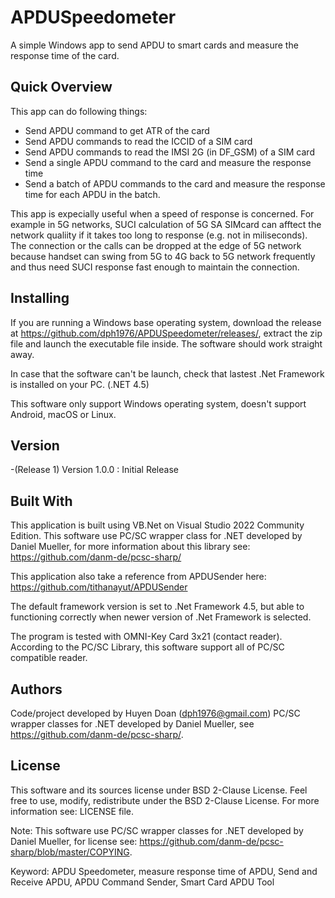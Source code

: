 # APDUSpeedometer
A simple Windows app to send APDU to smart cards and measure the response time of the card.

## Quick Overview
This app can do following things:
- Send APDU command to get ATR of the card
- Send APDU commands to read the ICCID of a SIM card
- Send APDU commands to read the IMSI 2G (in DF_GSM) of a SIM card
- Send a single APDU command to the card and measure the response time
- Send a batch of APDU commands to the card and measure the response time for each APDU in the batch.

This app is expecially useful when a speed of response is concerned. For example in 5G networks, SUCI calculation of 5G SA SIMcard can afftect the network qualiity if it takes too long to response (e.g. not in miliseconds). The connection or the calls can be dropped at the edge of 5G network because handset can swing from 5G to 4G back to 5G network frequently and thus need SUCI response fast enough to maintain the connection.

## Installing
If you are running a Windows base operating system, download the release at https://github.com/dph1976/APDUSpeedometer/releases/, extract the zip file and launch the executable file inside. The software should work straight away.

In case that the software can't be launch, check that lastest .Net Framework is installed on your PC. (.NET 4.5)

This software only support Windows operating system, doesn't support Android, macOS or Linux.

## Version
-(Release 1) Version 1.0.0 : Initial Release  

## Built With
This application is built using VB.Net on Visual Studio 2022 Community Edition. This software use PC/SC wrapper class for .NET developed by Daniel Mueller, for more information about this library see: https://github.com/danm-de/pcsc-sharp/

This application also take a reference from APDUSender here: https://github.com/tithanayut/APDUSender

The default framework version is set to .Net Framework 4.5, but able to functioning correctly when newer version of .Net Framework is selected.

The program is tested with OMNI-Key Card 3x21 (contact reader).
According to the PC/SC Library, this software support all of PC/SC compatible reader.

## Authors
Code/project developed by Huyen Doan (dph1976@gmail.com)
PC/SC wrapper classes for .NET developed by Daniel Mueller, see https://github.com/danm-de/pcsc-sharp/.

## License
This software and its sources license under BSD 2-Clause License. Feel free to use, modify, redistribute under the BSD 2-Clause License. For more information see: LICENSE file.

Note: This software use PC/SC wrapper classes for .NET developed by Daniel Mueller, for license see: https://github.com/danm-de/pcsc-sharp/blob/master/COPYING.

Keyword: APDU Speedometer, measure response time of APDU, Send and Receive APDU, APDU Command Sender, Smart Card APDU Tool

